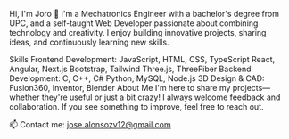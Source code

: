 Hi, I'm Joro 👋
I'm a Mechatronics Engineer with a bachelor's degree from UPC, and a self-taught Web Developer passionate about combining technology and creativity. I enjoy building innovative projects, sharing ideas, and continuously learning new skills.

Skills
Frontend Development:
JavaScript, HTML, CSS, TypeScript
React, Angular, Next.js
Bootstrap, Tailwind
Three.js, ThreeFiber
Backend Development:
C, C++, C#
Python, MySQL, Node.js
3D Design & CAD:
Fusion360, Inventor, Blender
About Me
I'm here to share my projects—whether they're useful or just a bit crazy! I always welcome feedback and collaboration. If you see something to improve, feel free to reach out.

📫 Contact me: jose.alonsozv12@gmail.com
